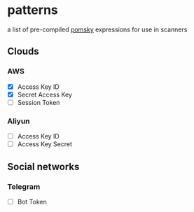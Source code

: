 # patterns

a list of pre-compiled [pomsky](https://pomsky-lang.org/) expressions for use in scanners

## Clouds

### AWS

- [x] Access Key ID 
- [x] Secret Access Key
- [ ] Session Token

### Aliyun

- [ ] Access Key ID
- [ ] Access Key Secret

## Social networks

### Telegram

- [ ] Bot Token
